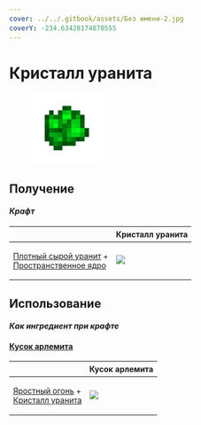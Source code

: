 ```yaml
---
cover: ../../.gitbook/assets/Без имени-2.jpg
coverY: -234.63428174878555
---
```


# Кристалл уранита

<figure><img src="../../.gitbook/assets/uraninite_crystal_128.png" alt=""><figcaption></figcaption></figure>

## Получение

#### _Крафт_

| ㅤ                                                                                                                           |  Кристалл уранита                                 |
| --------------------------------------------------------------------------------------------------------------------------- | ------------------------------------------------- |
| <p><a href="uraninite_raw_dense.md">Плотный сырой уранит</a> +<br><a href="spawner_seeker.md">Пространственное ядро</a></p> | ![](../../.gitbook/assets/uraninite\_crystal.png) |

## Использование

#### _Как ингредиент при крафте_

#### [Кусок арлемита](arlemite_nugget.md)

| ㅤ                                                                                                         |  Кусок арлемита                                 |
| --------------------------------------------------------------------------------------------------------- | ----------------------------------------------- |
| <p><a href="fury_fire.md">Яростный огонь</a> +<br><a href="uraninite_crystal.md">Кристалл уранита</a></p> | ![](../../.gitbook/assets/arlemite\_nugget.png) |


